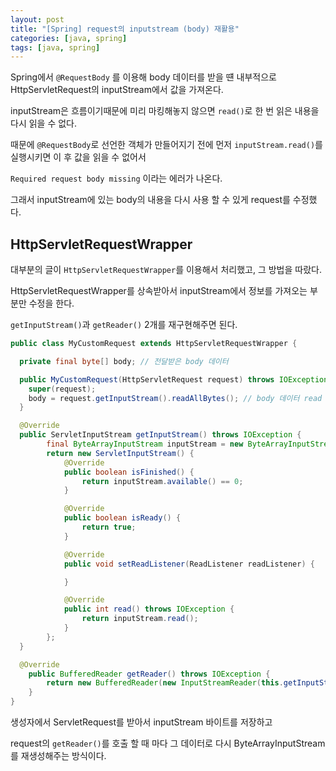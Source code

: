 ```yaml
---
layout: post
title: "[Spring] request의 inputstream (body) 재활용"
categories: [java, spring]
tags: [java, spring]
---
```


Spring에서 `@RequestBody` 를 이용해 body 데이터를 받을 떈 내부적으로 HttpServletRequest의 inputStream에서 값을 가져온다.

inputStream은 흐름이기때문에 미리 마킹해놓지 않으면 `read()`로 한 번 읽은 내용을 다시 읽을 수 없다. 

때문에 `@RequestBody`로 선언한 객체가 만들어지기 전에 먼저 `inputStream.read()`를 실행시키면 이 후 값을 읽을 수 없어서

`Required request body missing` 이라는 에러가 나온다. 

그래서 inputStream에 있는 body의 내용을 다시 사용 할 수 있게 request를 수정했다.

## HttpServletRequestWrapper 

대부분의 글이 `HttpServletRequestWrapper`를 이용해서 처리했고, 그 방법을 따랐다.

HttpServletRequestWrapper를 상속받아서 inputStream에서 정보를 가져오는 부분만 수정을 한다.

`getInputStream()`과 `getReader()` 2개를 재구현해주면 된다.

```Java
public class MyCustomRequest extends HttpServletRequestWrapper {

  private final byte[] body; // 전달받은 body 데이터

  public MyCustomRequest(HttpServletRequest request) throws IOException {
    super(request);
    body = request.getInputStream().readAllBytes(); // body 데이터 read
  }

  @Override
  public ServletInputStream getInputStream() throws IOException {
        final ByteArrayInputStream inputStream = new ByteArrayInputStream(body); // 생성자에서 읽어놓은 body로 다시 inputStream 재생성
        return new ServletInputStream() {
            @Override
            public boolean isFinished() {
                return inputStream.available() == 0;
            }

            @Override
            public boolean isReady() {
                return true;
            }

            @Override
            public void setReadListener(ReadListener readListener) {

            }

            @Override
            public int read() throws IOException {
                return inputStream.read();
            }
        };
  }

  @Override
    public BufferedReader getReader() throws IOException {
        return new BufferedReader(new InputStreamReader(this.getInputStream(), StandardCharsets.UTF_8));
    }
} 

```

생성자에서 ServletRequest를 받아서 inputStream 바이트를 저장하고 

request의 `getReader()`를 호출 할 때 마다 그 데이터로 다시 ByteArrayInputStream를 재생성해주는 방식이다.


